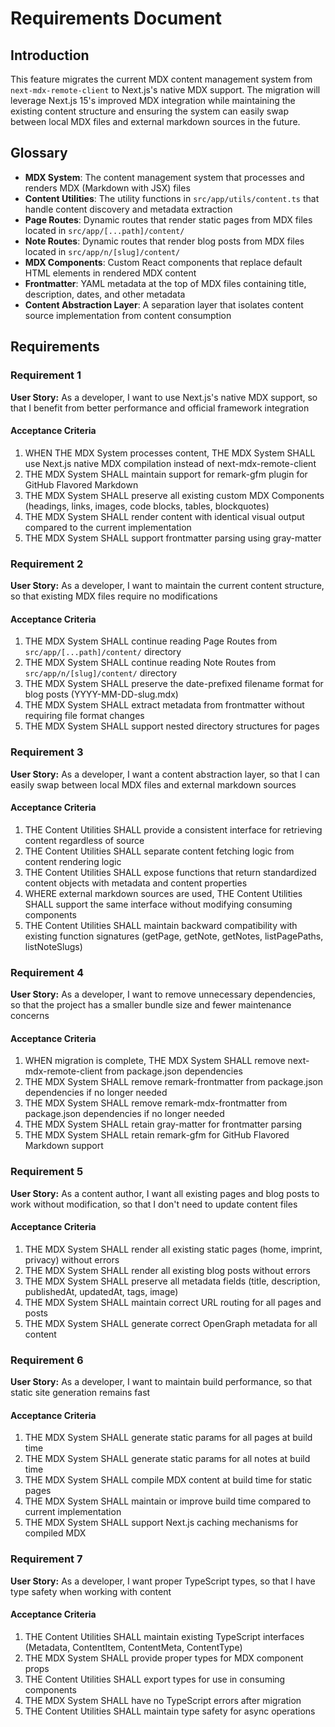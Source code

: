 # Requirements Document

## Introduction

This feature migrates the current MDX content management system from `next-mdx-remote-client` to Next.js's native MDX support. The migration will leverage Next.js 15's improved MDX integration while maintaining the existing content structure and ensuring the system can easily swap between local MDX files and external markdown sources in the future.

## Glossary

- **MDX System**: The content management system that processes and renders MDX (Markdown with JSX) files
- **Content Utilities**: The utility functions in `src/app/utils/content.ts` that handle content discovery and metadata extraction
- **Page Routes**: Dynamic routes that render static pages from MDX files located in `src/app/[...path]/content/`
- **Note Routes**: Dynamic routes that render blog posts from MDX files located in `src/app/n/[slug]/content/`
- **MDX Components**: Custom React components that replace default HTML elements in rendered MDX content
- **Frontmatter**: YAML metadata at the top of MDX files containing title, description, dates, and other metadata
- **Content Abstraction Layer**: A separation layer that isolates content source implementation from content consumption

## Requirements

### Requirement 1

**User Story:** As a developer, I want to use Next.js's native MDX support, so that I benefit from better performance and official framework integration

#### Acceptance Criteria

1. WHEN THE MDX System processes content, THE MDX System SHALL use Next.js native MDX compilation instead of next-mdx-remote-client
2. THE MDX System SHALL maintain support for remark-gfm plugin for GitHub Flavored Markdown
3. THE MDX System SHALL preserve all existing custom MDX Components (headings, links, images, code blocks, tables, blockquotes)
4. THE MDX System SHALL render content with identical visual output compared to the current implementation
5. THE MDX System SHALL support frontmatter parsing using gray-matter

### Requirement 2

**User Story:** As a developer, I want to maintain the current content structure, so that existing MDX files require no modifications

#### Acceptance Criteria

1. THE MDX System SHALL continue reading Page Routes from `src/app/[...path]/content/` directory
2. THE MDX System SHALL continue reading Note Routes from `src/app/n/[slug]/content/` directory
3. THE MDX System SHALL preserve the date-prefixed filename format for blog posts (YYYY-MM-DD-slug.mdx)
4. THE MDX System SHALL extract metadata from frontmatter without requiring file format changes
5. THE MDX System SHALL support nested directory structures for pages

### Requirement 3

**User Story:** As a developer, I want a content abstraction layer, so that I can easily swap between local MDX files and external markdown sources

#### Acceptance Criteria

1. THE Content Utilities SHALL provide a consistent interface for retrieving content regardless of source
2. THE Content Utilities SHALL separate content fetching logic from content rendering logic
3. THE Content Utilities SHALL expose functions that return standardized content objects with metadata and content properties
4. WHERE external markdown sources are used, THE Content Utilities SHALL support the same interface without modifying consuming components
5. THE Content Utilities SHALL maintain backward compatibility with existing function signatures (getPage, getNote, getNotes, listPagePaths, listNoteSlugs)

### Requirement 4

**User Story:** As a developer, I want to remove unnecessary dependencies, so that the project has a smaller bundle size and fewer maintenance concerns

#### Acceptance Criteria

1. WHEN migration is complete, THE MDX System SHALL remove next-mdx-remote-client from package.json dependencies
2. THE MDX System SHALL remove remark-frontmatter from package.json dependencies if no longer needed
3. THE MDX System SHALL remove remark-mdx-frontmatter from package.json dependencies if no longer needed
4. THE MDX System SHALL retain gray-matter for frontmatter parsing
5. THE MDX System SHALL retain remark-gfm for GitHub Flavored Markdown support

### Requirement 5

**User Story:** As a content author, I want all existing pages and blog posts to work without modification, so that I don't need to update content files

#### Acceptance Criteria

1. THE MDX System SHALL render all existing static pages (home, imprint, privacy) without errors
2. THE MDX System SHALL render all existing blog posts without errors
3. THE MDX System SHALL preserve all metadata fields (title, description, publishedAt, updatedAt, tags, image)
4. THE MDX System SHALL maintain correct URL routing for all pages and posts
5. THE MDX System SHALL generate correct OpenGraph metadata for all content

### Requirement 6

**User Story:** As a developer, I want to maintain build performance, so that static site generation remains fast

#### Acceptance Criteria

1. THE MDX System SHALL generate static params for all pages at build time
2. THE MDX System SHALL generate static params for all notes at build time
3. THE MDX System SHALL compile MDX content at build time for static pages
4. THE MDX System SHALL maintain or improve build time compared to current implementation
5. THE MDX System SHALL support Next.js caching mechanisms for compiled MDX

### Requirement 7

**User Story:** As a developer, I want proper TypeScript types, so that I have type safety when working with content

#### Acceptance Criteria

1. THE Content Utilities SHALL maintain existing TypeScript interfaces (Metadata, ContentItem, ContentMeta, ContentType)
2. THE MDX System SHALL provide proper types for MDX component props
3. THE Content Utilities SHALL export types for use in consuming components
4. THE MDX System SHALL have no TypeScript errors after migration
5. THE Content Utilities SHALL maintain type safety for async operations
